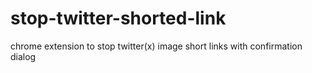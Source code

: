 # stop-twitter-shorted-link
chrome extension to stop twitter(x) image short links with confirmation dialog
